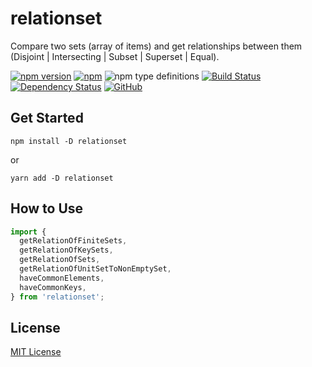 # relationset
Compare two sets (array of items) and get relationships between them (Disjoint | Intersecting | Subset | Superset | Equal).

[![npm version](https://badge.fury.io/js/relationset.svg)](https://badge.fury.io/js/relationset)
[![npm](https://img.shields.io/npm/dw/relationset.svg)](https://www.npmjs.com/package/relationset)
![npm type definitions](https://img.shields.io/npm/types/relationset.svg)
[![Build Status](https://travis-ci.org/joonhocho/relationset.svg?branch=master)](https://travis-ci.org/joonhocho/relationset)
[![Dependency Status](https://david-dm.org/joonhocho/relationset.svg)](https://david-dm.org/joonhocho/relationset)
[![GitHub](https://img.shields.io/github/license/joonhocho/relationset.svg)](https://github.com/joonhocho/relationset/blob/master/LICENSE)

## Get Started
```
npm install -D relationset
```
or
```
yarn add -D relationset
```

## How to Use

```typescript
import {
  getRelationOfFiniteSets,
  getRelationOfKeySets,
  getRelationOfSets,
  getRelationOfUnitSetToNonEmptySet,
  haveCommonElements,
  haveCommonKeys,
} from 'relationset';
```

## License
[MIT License](https://github.com/joonhocho/relationset/blob/master/LICENSE)
